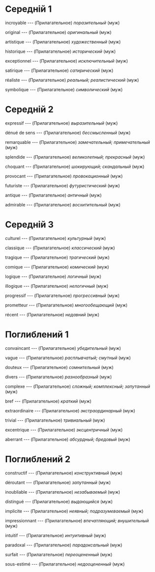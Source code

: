 # Середній 1

incroyable --- (Прилагательное)
*поразительный* (муж)



original --- (Прилагательное)
*оригинальный* (муж)



artistique --- (Прилагательное)
*художественный* (муж)



historique --- (Прилагательное)
*исторический* (муж)



exceptionnel --- (Прилагательное)
*исключительный* (муж)



satirique --- (Прилагательное)
*сатирический* (муж)



réaliste --- (Прилагательное)
*реальный; реалистический* (муж)



symbolique --- (Прилагательное)
*символический* (муж)



# Середній 2

expressif --- (Прилагательное)
*выразительный* (муж)



dénué de sens --- (Прилагательное)
*бессмысленный* (муж)



remarquable --- (Прилагательное)
*замечательный; примечательный* (муж)



splendide --- (Прилагательное)
*великолепный; прекрасный* (муж)



choquant --- (Прилагательное)
*шокирующий; скандальный* (муж)



provocant --- (Прилагательное)
*провокационный* (муж)



futuriste --- (Прилагательное)
*футуристический* (муж)



antique --- (Прилагательное)
*античный* (муж)



admirable --- (Прилагательное)
*восхитительный* (муж)



# Середній 3

culturel --- (Прилагательное)
*культурный* (муж)



classique --- (Прилагательное)
*классический* (муж)



tragique --- (Прилагательное)
*трагический* (муж)



comique --- (Прилагательное)
*комический* (муж)



logique --- (Прилагательное)
*логичный* (муж)



illogique --- (Прилагательное)
*нелогичный* (муж)



progressif --- (Прилагательное)
*прогрессивный* (муж)



prometteur --- (Прилагательное)
*многообещающий* (муж)



récent --- (Прилагательное)
*недавний* (муж)



# Поглиблений 1

convaincant --- (Прилагательное)
*убедительный* (муж)



vague --- (Прилагательное)
*расплывчатый; смутный* (муж)



douteux --- (Прилагательное)
*сомнительный* (муж)



divers --- (Прилагательное)
*разнообразный* (муж)



complexe --- (Прилагательное)
*сложный; комплексный; запутанный* (муж)



bref --- (Прилагательное)
*краткий* (муж)



extraordinaire --- (Прилагательное)
*экстраординарный* (муж)



trivial --- (Прилагательное)
*тривиальный* (муж)



excentrique --- (Прилагательное)
*эксцентричный* (муж)



aberrant --- (Прилагательное)
*абсурдный; бредовый* (муж)



# Поглиблений 2

constructif --- (Прилагательное)
*конструктивный* (муж)



déroutant --- (Прилагательное)
*запутанный* (муж)



inoubliable --- (Прилагательное)
*незабываемый* (муж)



distingué --- (Прилагательное)
*выдающийся* (муж)



implicite --- (Прилагательное)
*неявный; подразумеваемый* (муж)



impressionnant --- (Прилагательное)
*впечатляющий; внушительный* (муж)



intuitif --- (Прилагательное)
*интуитивный* (муж)



paradoxal --- (Прилагательное)
*парадоксальный* (муж)



surfait --- (Прилагательное)
*переоцененный* (муж)



sous-estimé --- (Прилагательное)
*недооцененный* (муж)